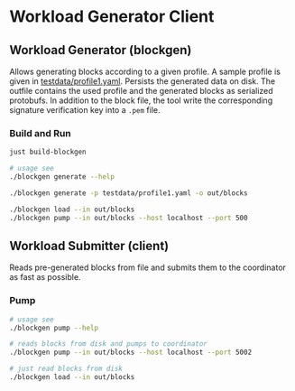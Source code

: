 # Workload Generator Client

## Workload Generator (blockgen)

Allows generating blocks according to a given profile.
A sample profile is given in [testdata/profile1.yaml](testdata/profile1.yaml).
Persists the generated data on disk.
The outfile contains the used profile and the generated blocks as serialized protobufs.
In addition to the block file, the tool write the corresponding signature verification key into a `.pem` file.

### Build and Run

```bash
just build-blockgen

# usage see
./blockgen generate --help

./blockgen generate -p testdata/profile1.yaml -o out/blocks

./blockgen load --in out/blocks
./blockgen pump --in out/blocks --host localhost --port 500
```

## Workload Submitter (client)

Reads pre-generated blocks from file and submits them to the coordinator as fast as possible.

### Pump

```bash
# usage see
./blockgen pump --help

# reads blocks from disk and pumps to coordinator
./blockgen pump --in out/blocks --host localhost --port 5002

# just read blocks from disk
./blockgen load --in out/blocks
```
